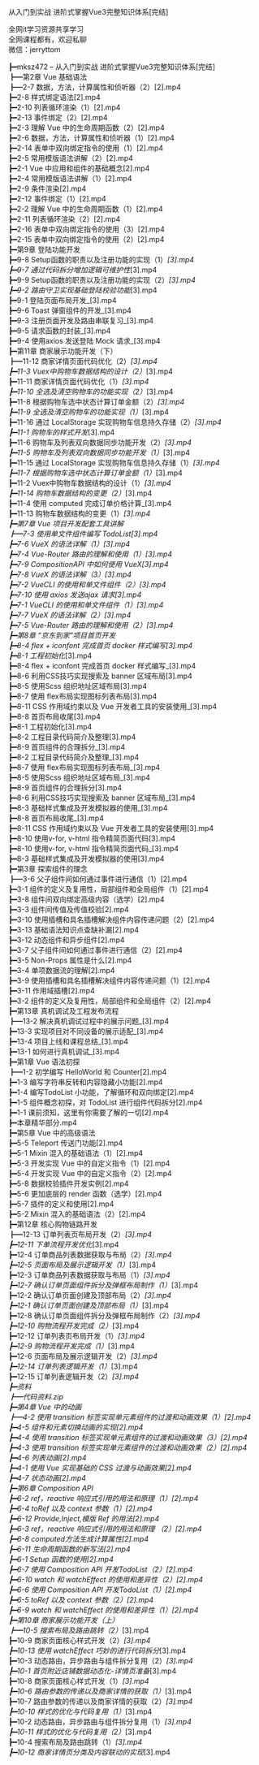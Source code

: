 从入门到实战 进阶式掌握Vue3完整知识体系[完结]

全网it学习资源共享学习<br>全网课程都有，欢迎私聊<br>微信：jerryttom<br>

┣━mksz472 – 从入门到实战 进阶式掌握Vue3完整知识体系[完结]<br> ┣━第2章 Vue 基础语法<br> ┣━2-7 数据，方法，计算属性和侦听器（2）[2].mp4<br> ┣━2-8 样式绑定语法[2].mp4<br> ┣━2-10 列表循环渲染（1）[2].mp4<br> ┣━2-13 事件绑定（2）[2].mp4<br> ┣━2-3 理解 Vue 中的生命周期函数（2）[2].mp4<br> ┣━2-6 数据，方法，计算属性和侦听器（1）[2].mp4<br> ┣━2-14 表单中双向绑定指令的使用（1）[2].mp4<br> ┣━2-5 常用模版语法讲解（2）[2].mp4<br> ┣━2-1 Vue 中应用和组件的基础概念[2].mp4<br> ┣━2-4 常用模版语法讲解（1）[2].mp4<br> ┣━2-9 条件渲染[2].mp4<br> ┣━2-12 事件绑定（1）[2].mp4<br> ┣━2-2 理解 Vue 中的生命周期函数（1）[2].mp4<br> ┣━2-11 列表循环渲染（2）[2].mp4<br> ┣━2-16 表单中双向绑定指令的使用（3）[2].mp4<br> ┣━2-15 表单中双向绑定指令的使用（2）[2].mp4<br> ┣━第9章 登陆功能开发<br> ┣━9-8 Setup函数的职责以及注册功能的实现（1）_[3].mp4<br> ┣━9-7 通过代码拆分增加逻辑可维护性_[3].mp4<br> ┣━9-9 Setup函数的职责以及注册功能的实现（2）_[3].mp4<br> ┣━9-2 路由守卫实现基础登陆校验功能_[3].mp4<br> ┣━9-1 登陆页面布局开发_[3].mp4<br> ┣━9-6 Toast 弹窗组件的开发_[3].mp4<br> ┣━9-3 注册页面开发及路由串联复习_[3].mp4<br> ┣━9-5 请求函数的封装_[3].mp4<br> ┣━9-4 使用axios 发送登陆 Mock 请求_[3].mp4<br> ┣━第11章 商家展示功能开发（下）<br> ┣━11-12 商家详情页面代码优化（2）_[3].mp4<br> ┣━11-3 Vuex中购物车数据结构的设计（2）_[3].mp4<br> ┣━11-11 商家详情页面代码优化（1）_[3].mp4<br> ┣━11-10 全选及清空购物车的功能实现（2）_[3].mp4<br> ┣━11-8 根据购物车选中状态计算订单金额（2）_[3].mp4<br> ┣━11-9 全选及清空购物车的功能实现（1）_[3].mp4<br> ┣━11-16 通过 LocalStorage 实现购物车信息持久存储（2）_[3].mp4<br> ┣━11-1 购物车的样式开发_[3].mp4<br> ┣━11-6 购物车及列表双向数据同步功能开发（2）_[3].mp4<br> ┣━11-5 购物车及列表双向数据同步功能开发（1）_[3].mp4<br> ┣━11-15 通过 LocalStorage 实现购物车信息持久存储（1）_[3].mp4<br> ┣━11-7 根据购物车选中状态计算订单金额（1）_[3].mp4<br> ┣━11-2 Vuex中购物车数据结构的设计（1）_[3].mp4<br> ┣━11-14 购物车数据结构的变更（2）_[3].mp4<br> ┣━11-4 使用 computed 完成订单价格计算_[3].mp4<br> ┣━11-13 购物车数据结构的变更（1）_[3].mp4<br> ┣━第7章 Vue 项目开发配套工具讲解<br> ┣━7-3 使用单文件组件编写 TodoList[3].mp4<br> ┣━7-6 VueX 的语法详解（1）[3].mp4<br> ┣━7-4 Vue-Router 路由的理解和使用（1）[3].mp4<br> ┣━7-9 CompositionAPI 中如何使用 VueX[3].mp4<br> ┣━7-8 VueX 的语法详解（3）[3].mp4<br> ┣━7-2 VueCLI 的使用和单文件组件（2）[3].mp4<br> ┣━7-10 使用 axios 发送ajax 请求[3].mp4<br> ┣━7-1 VueCLI 的使用和单文件组件（1）[3].mp4<br> ┣━7-7 VueX 的语法详解（2）[3].mp4<br> ┣━7-5 Vue-Router 路由的理解和使用（2）[3].mp4<br> ┣━第8章 “京东到家”项目首页开发<br> ┣━8-4 flex + iconfont 完成首页 docker 样式编写[3].mp4<br> ┣━8-1 工程初始化_[3].mp4<br> ┣━8-4 flex + iconfont 完成首页 docker 样式编写_[3].mp4<br> ┣━8-6 利用CSS技巧实现搜索及 banner 区域布局[3].mp4<br> ┣━8-5 使用Scss 组织地址区域布局[3].mp4<br> ┣━8-7 使用 flex布局实现图标列表布局[3].mp4<br> ┣━8-11 CSS 作用域约束以及 Vue 开发者工具的安装使用_[3].mp4<br> ┣━8-8 首页布局收尾[3].mp4<br> ┣━8-1 工程初始化[3].mp4<br> ┣━8-2 工程目录代码简介及整理[3].mp4<br> ┣━8-9 首页组件的合理拆分_[3].mp4<br> ┣━8-2 工程目录代码简介及整理_[3].mp4<br> ┣━8-7 使用 flex布局实现图标列表布局_[3].mp4<br> ┣━8-5 使用Scss 组织地址区域布局_[3].mp4<br> ┣━8-9 首页组件的合理拆分[3].mp4<br> ┣━8-6 利用CSS技巧实现搜索及 banner 区域布局_[3].mp4<br> ┣━8-3 基础样式集成及开发模拟器的使用_[3].mp4<br> ┣━8-8 首页布局收尾_[3].mp4<br> ┣━8-11 CSS 作用域约束以及 Vue 开发者工具的安装使用[3].mp4<br> ┣━8-10 使用v-for, v-html 指令精简页面代码[3].mp4<br> ┣━8-10 使用v-for, v-html 指令精简页面代码_[3].mp4<br> ┣━8-3 基础样式集成及开发模拟器的使用[3].mp4<br> ┣━第3章 探索组件的理念<br> ┣━3-6 父子组件间如何通过事件进行通信（1）[2].mp4<br> ┣━3-1 组件的定义及复用性，局部组件和全局组件（1）[2].mp4<br> ┣━3-8 组件间双向绑定高级内容（选学）[2].mp4<br> ┣━3-3 组件间传值及传值校验[2].mp4<br> ┣━3-10 使用插槽和具名插槽解决组件内容传递问题（2）[2].mp4<br> ┣━3-13 基础语法知识点查缺补漏[2].mp4<br> ┣━3-12 动态组件和异步组件[2].mp4<br> ┣━3-7 父子组件间如何通过事件进行通信（2）[2].mp4<br> ┣━3-5 Non-Props 属性是什么[2].mp4<br> ┣━3-4 单项数据流的理解[2].mp4<br> ┣━3-9 使用插槽和具名插槽解决组件内容传递问题（1）[2].mp4<br> ┣━3-11 作用域插槽[2].mp4<br> ┣━3-2 组件的定义及复用性，局部组件和全局组件（2）[2].mp4<br> ┣━第13章 真机调试及工程发布流程<br> ┣━13-2 解决真机调试过程中的展示问题_[3].mp4<br> ┣━13-3 实现项目对不同设备的展示适配_[3].mp4<br> ┣━13-4 项目上线和课程总结_[3].mp4<br> ┣━13-1 如何进行真机调试_[3].mp4<br> ┣━第1章 Vue 语法初探<br> ┣━1-2 初学编写 HelloWorld 和 Counter[2].mp4<br> ┣━1-3 编写字符串反转和内容隐藏小功能[2].mp4<br> ┣━1-4 编写TodoList 小功能，了解循环和双向绑定[2].mp4<br> ┣━1-5 组件概念初探，对 TodoList 进行组件代码拆分[2].mp4<br> ┣━1-1 课前须知，这里有你需要了解的一切[2].mp4<br> ┣━本章精华部分.mp4<br> ┣━第5章 Vue 中的高级语法<br> ┣━5-5 Teleport 传送门功能[2].mp4<br> ┣━5-1 Mixin 混入的基础语法（1）[2].mp4<br> ┣━5-3 开发实现 Vue 中的自定义指令（1）[2].mp4<br> ┣━5-4 开发实现 Vue 中的自定义指令（2）[2].mp4<br> ┣━5-8 数据校验插件开发实例[2].mp4<br> ┣━5-6 更加底层的 render 函数（选学）[2].mp4<br> ┣━5-7 插件的定义和使用[2].mp4<br> ┣━5-2 Mixin 混入的基础语法（2）[2].mp4<br> ┣━第12章 核心购物链路开发<br> ┣━12-13 订单列表页布局开发（2）_[3].mp4<br> ┣━12-11 下单流程开发优化_[3].mp4<br> ┣━12-4 订单商品列表数据获取与布局（2）_[3].mp4<br> ┣━12-5 页面布局及展示逻辑开发（1）_[3].mp4<br> ┣━12-3 订单商品列表数据获取与布局（1）_[3].mp4<br> ┣━12-7 确认订单页面组件拆分及弹框布局制作（1）_[3].mp4<br> ┣━12-2 确认订单页面创建及顶部布局（2）_[3].mp4<br> ┣━12-1 确认订单页面创建及顶部布局（1）_[3].mp4<br> ┣━12-8 确认订单页面组件拆分及弹框布局制作（2）_[3].mp4<br> ┣━12-10 购物流程开发完成（2）_[3].mp4<br> ┣━12-12 订单列表页布局开发（1）_[3].mp4<br> ┣━12-9 购物流程开发完成（1）_[3].mp4<br> ┣━12-6 页面布局及展示逻辑开发（2）_[3].mp4<br> ┣━12-14 订单列表逻辑开发（1）_[3].mp4<br> ┣━12-15 订单列表逻辑开发（2）_[3].mp4<br> ┣━资料<br> ┣━代码资料.zip<br> ┣━第4章 Vue 中的动画<br> ┣━4-2 使用 transition 标签实现单元素组件的过渡和动画效果（1）[2].mp4<br> ┣━4-5 组件和元素切换动画的实现[2].mp4<br> ┣━4-4 使用 transition 标签实现单元素组件的过渡和动画效果（3）[2].mp4<br> ┣━4-3 使用 transition 标签实现单元素组件的过渡和动画效果（2）[2].mp4<br> ┣━4-6 列表动画[2].mp4<br> ┣━4-1 使用 Vue 实现基础的 CSS 过渡与动画效果[2].mp4<br> ┣━4-7 状态动画[2].mp4<br> ┣━第6章 Composition API<br> ┣━6-2 ref，reactive 响应式引用的用法和原理（1）[2].mp4<br> ┣━6-4 toRef 以及 context 参数（1）[2].mp4<br> ┣━6-12 Provide,Inject,模版 Ref 的用法[2].mp4<br> ┣━6-3 ref，reactive 响应式引用的用法和原理 （2）[2].mp4<br> ┣━6-8 computed方法生成计算属性[2].mp4<br> ┣━6-11 生命周期函数的新写法[2].mp4<br> ┣━6-1 Setup 函数的使用[2].mp4<br> ┣━6-7 使用 Composition API 开发TodoList（2）[2].mp4<br> ┣━6-10 watch 和 watchEffect 的使用和差异性（2）[2].mp4<br> ┣━6-6 使用 Composition API 开发TodoList（1）[2].mp4<br> ┣━6-5 toRef 以及 context 参数（2）[2].mp4<br> ┣━6-9 watch 和 watchEffect 的使用和差异性（1）[2].mp4<br> ┣━第10章 商家展示功能开发（上）<br> ┣━10-5 搜索布局及路由跳转（2）_[3].mp4<br> ┣━10-9 商家页面核心样式开发（2）_[3].mp4<br> ┣━10-13 使用 watchEffect 巧妙的进行代码拆分_[3].mp4<br> ┣━10-3 动态路由，异步路由与组件拆分复用（2）_[3].mp4<br> ┣━10-1 首页附近店铺数据动态化-详情页准备_[3].mp4<br> ┣━10-8 商家页面核心样式开发（1）_[3].mp4<br> ┣━10-6 路由参数的传递以及商家详情的获取（1）_[3].mp4<br> ┣━10-7 路由参数的传递以及商家详情的获取（2）_[3].mp4<br> ┣━10-10 样式的优化与代码复用（1）_[3].mp4<br> ┣━10-2 动态路由，异步路由与组件拆分复用（1）_[3].mp4<br> ┣━10-11 样式的优化与代码复用（2）_[3].mp4<br> ┣━10-4 搜索布局及路由跳转（1）_[3].mp4<br> ┣━10-12 商家详情页分类及内容联动的实现_[3].mp4